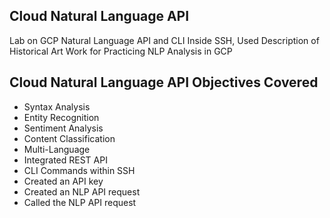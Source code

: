 

## Cloud Natural Language API
Lab on GCP Natural Language API and CLI Inside SSH, Used Description of Historical Art Work for Practicing NLP Analysis in GCP

## Cloud Natural Language API Objectives Covered
- Syntax Analysis
- Entity Recognition
- Sentiment Analysis
- Content Classification
- Multi-Language
- Integrated REST API
- CLI Commands within SSH
- Created an API key
- Created an NLP API request
- Called the NLP API request
